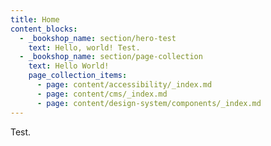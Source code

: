 ```yaml
---
title: Home
content_blocks:
  - _bookshop_name: section/hero-test
    text: Hello, world! Test.
  - _bookshop_name: section/page-collection
    text: Hello World!
    page_collection_items:
      - page: content/accessibility/_index.md
      - page: content/cms/_index.md
      - page: content/design-system/components/_index.md
---
```

Test.